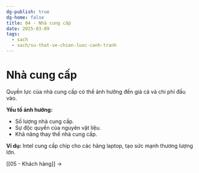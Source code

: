 ```yaml
---
dg-publish: true
dg-home: false
title: 04 - Nhà cung cấp
date: 2025-03-09
tags:
  - sach
  - sach/su-that-ve-chien-luoc-canh-tranh
---
```


# Nhà cung cấp

Quyền lực của nhà cung cấp có thể ảnh hưởng đến giá cả và chi phí đầu vào.

**Yếu tố ảnh hưởng:**
- Số lượng nhà cung cấp.
- Sự độc quyền của nguyên vật liệu.
- Khả năng thay thế nhà cung cấp.

**Ví dụ:** Intel cung cấp chip cho các hãng laptop, tạo sức mạnh thương lượng lớn.

[[05 - Khách hàng]] →
